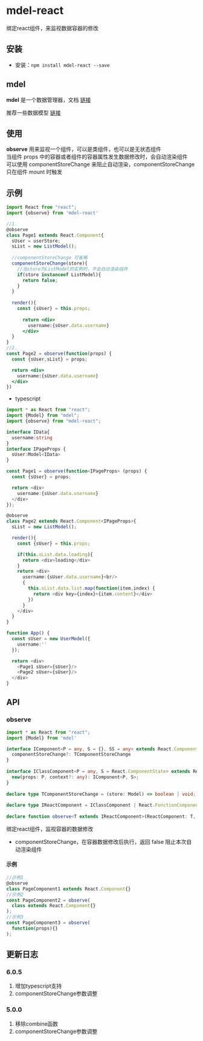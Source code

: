 # mdel-react
绑定react组件，来监视数据容器的修改

## 安装

* 安装：`npm install mdel-react --save`

## mdel

**mdel** 是一个数据管理器，文档 [链接](https://github.com/mdeljs/mdel)

推荐一些数据模型 [链接](https://github.com/mdeljs/mdel-react)

## 使用

**observe** 用来监视一个组件，可以是类组件，也可以是无状态组件 <br />
当组件 props 中的容器或者组件的容器属性发生数据修改时，会自动渲染组件 <br />
可以使用 componentStoreChange 来阻止自动渲染，componentStoreChange 只在组件 mount 时触发

## 示例

```jsx harmony
import React from "react";
import {observe} from 'mdel-react'

//1.
@observe
class Page1 extends React.Component{
  sUser = userStore;
  sList = new ListModel();
    
  //componentStoreChange 可省略
  componentStoreChange(store){
    //当store为ListModel的实例时，不会自动渲染组件
    if(store instanceof ListModel){
      return false;       
    }   
  }
    
  render(){
    const {sUser} = this.props;
        
      return <div>
        username:{sUser.data.username}
      </div>
  }
}
//2.
const Page2 = observe(function(props) {
  const {sUser,sList} = props;  

  return <div>
    username:{sUser.data.username}
  </div>
})

```

* typescript

```typescript jsx
import * as React from "react";
import {Model} from "mdel";
import {observe} from "mdel-react";

interface IData{
  username:string
}
interface IPageProps {
  sUser:Model<IData>
}

const Page1 = observe(function<IPageProps> (props) {
  const {sUser} = props;

  return <div>
    username:{sUser.data.username}
  </div>  
});

@observe
class Page2 extends React.Component<IPageProps>{
  sList = new ListModel();

  render(){
    const {sUser} = this.props;

    if(this.sList.data.loading){
      return <div>loading</div>
    }
    return <div>
      username:{sUser.data.username}<br/>
      {
        this.sList.data.list.map(function(item,index) {
          return <div key={index}>{item.content}</div>
        })
      }
    </div>
  }
}

function App() {
  const sUser = new UserModel({
    username:''
  });

  return <div>
    <Page1 sUser={sUser}/>
    <Page2 sUser={sUser}/>
  </div>
}
```

## API

### observe

```typescript
import * as React from "react";
import {Model} from 'mdel' 

interface IComponent<P = any, S = {}, SS = any> extends React.Component<P, S, SS> {
  componentStoreChange?: TComponentStoreChange
}
  
interface IClassComponent<P = any, S = React.ComponentState> extends React.ComponentClass<P, S> {
  new(props: P, context?: any): IComponent<P, S>;
}
  
declare type TComponentStoreChange = (store: Model) => boolean | void;
  
declare type IReactComponent = IClassComponent | React.FunctionComponent;
  
declare function observe<T extends IReactComponent>(ReactComponent: T, componentStoreChange?: TComponentStoreChange): T
```

绑定react组件，监视容器的数据修改

* componentStoreChange，在容器数据修改后执行，返回 false 阻止本次自动渲染组件

#### 示例

```jsx harmony
//示例1
@observe
class PageComponent1 extends React.Component{}
//示例2
const PageComponent2 = observe(
  class extends React.Component{}
);
//示例3
const PageComponent3 = observe(
  function(props){}
);
```
## 更新日志

### 6.0.5
1. 增加typescript支持
2. componentStoreChange参数调整

### 5.0.0
1. 移除combine函数
2. componentStoreChange参数调整
